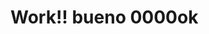 
<!DOCTYPE html>
<html>
<head>
	<title>Signos</title>

</head>
<body>
	<h1>Work!! bueno 0000ok</h1>
</body>
</html>
